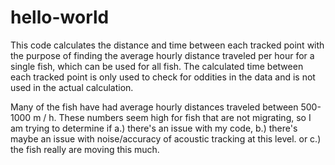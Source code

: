 # hello-world
This code calculates the distance and time between each tracked point with the purpose of finding the average hourly distance traveled per hour for a single fish, which can be used for all fish. The calculated time between each tracked point is only used to check for oddities in the data and is not used in the actual calculation.

Many of the fish have had average hourly distances traveled between 500-1000 m / h.
These numbers seem high for fish that are not migrating, so I am trying to determine if a.) there's an issue with my code, b.) there's maybe an issue with noise/accuracy of acoustic tracking at this level. or c.) the fish really are moving this much.


